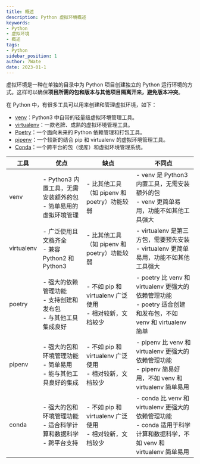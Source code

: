 ```yaml
---
title: 概述
description: Python 虚拟环境概述
keywords:
- Python
- 虚拟环境
- 概述
tags:
- Python
sidebar_position: 1
author: 7Wate
date: 2023-01-1
---
```


虚拟环境是一种在单独的目录中为 Python 项目创建独立的 Python 运行环境的方式。这样可以确保**项目所需的包和版本与其他项目隔离开来，避免版本冲突**。

在 Python 中，有很多工具可以用来创建和管理虚拟环境，如下：

- [venv](https://docs.python.org/zh-cn/3/library/venv.html)：Python3 中自带的轻量级虚拟环境管理工具。
- [virtualenv](https://virtualenv.pypa.io/)：一款老牌、成熟的虚拟环境管理工具。
- [Poetry](https://python-poetry.org/)：一个面向未来的 Python 依赖管理和打包工具。
- [pipenv](https://pipenv.pypa.io/)：一个较新的结合 pip 和 virtualenv 的虚拟环境管理工具。
- [Conda]([docs.conda.io/projects/conda/](https://docs.conda.io/projects/conda/))：一个跨平台的包（或库）和虚拟环境管理系统。

| 工具       | 优点                                                         | 缺点                                                        | 不同点                                                       |
| ---------- | ------------------------------------------------------------ | ----------------------------------------------------------- | ------------------------------------------------------------ |
| venv       | - Python3 内置工具，无需安装额外的包<br /> - 简单易用的虚拟环境管理 | - 比其他工具（如 pipenv 和 poetry）功能较弱                 | - venv 是 Python3 内置工具，无需安装额外的包 <br> - venv 更简单易用，功能不如其他工具强大 |
| virtualenv | - 广泛使用且文档齐全 <br />- 兼容 Python2 和 Python3         | - 比其他工具（如 pipenv 和 poetry）功能较弱                 | - virtualenv 是第三方包，需要预先安装 <br> - virtualenv 更简单易用，功能不如其他工具强大 |
| poetry     | - 强大的依赖管理功能 <br /> - 支持创建和发布包<br /> - 与其他工具集成良好 | - 不如 pip 和 virtualenv 广泛使用 <br> - 相对较新，文档较少 | - poetry 比 venv 和 virtualenv 更强大的依赖管理功能 <br> - poetry 适合创建和发布包，不如 venv 和 virtualenv 简单 |
| pipenv     | - 强大的包和环境管理功能 <br> - 简单易用 <br> - 能与其他工具良好的集成 | - 不如 pip 和 virtualenv 广泛使用 <br> - 相对较新，文档较少 | - pipenv 比 venv 和 virtualenv 更强大的依赖管理功能 <br> - pipenv 简易好用，不如 venv 和 virtualenv 简单易用 |
| conda      | - 强大的包和环境管理功能 <br /> - 适合科学计算和数据科学 <br /> - 跨平台支持 | - 不如 pip 和 virtualenv 广泛使用 <br> - 相对较新，文档较少 | - conda 比 venv 和 virtualenv 更强大的依赖管理功能<br />- conda 适用于科学计算和数据科学，不如 venv 和 virtualenv 简单易用 |

